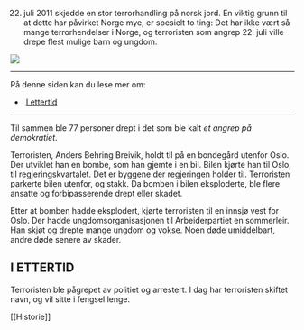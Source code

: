 
22. juli 2011 skjedde en stor terrorhandling på norsk jord. En viktig grunn til at dette har påvirket Norge mye, er spesielt to ting: Det har ikke vært så mange terrorhendelser i Norge, og terroristen som angrep 22. juli ville drepe flest mulige barn og ungdom.

![](https://cdn.kursoria.no/pensum/elements/pensum-for-samfunnskunnskapsproven-_edwsqa.jpg)

---

På denne siden kan du lese mer om:

-    [I ettertid](https://app.norskkunnskap.no/pensum/rtehtr/hrxvp7/edwsqa#i-ettertid)

---

Til sammen ble 77 personer drept i det som ble kalt _et angrep på demokratiet_.

Terroristen, Anders Behring Breivik, holdt til på en bondegård utenfor Oslo. Der utviklet han en bombe, som han gjemte i en bil. Bilen kjørte han til Oslo, til regjeringskvartalet. Det er byggene der regjeringen holder til. Terroristen parkerte bilen utenfor, og stakk. Da bomben i bilen eksploderte, ble flere ansatte og forbipasserende drept eller skadet. 

Etter at bomben hadde eksplodert, kjørte terroristen til en innsjø vest for Oslo. Der hadde ungdomsorganisasjonen til Arbeiderpartiet en sommerleir. Han skjøt og drepte mange ungdom og vokse. Noen døde umiddelbart, andre døde senere av skader. 

## I ETTERTID

Terroristen ble pågrepet av politiet og arrestert. I dag har terroristen skiftet navn, og vil sitte i fengsel lenge.


[[Historie]]